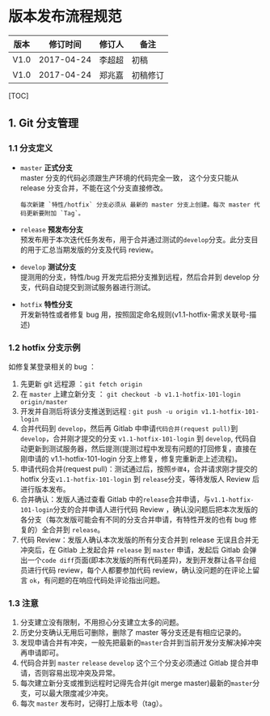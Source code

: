 # 版本发布流程规范

| 版本 | 修订时间   | 修订人 | 备注     |
| ---- | ---------- | ------ | -------- |
| V1.0 | 2017-04-24 | 李超超 | 初稿     |
| V1.0 | 2017-04-24 | 郑兆嘉 | 初稿修订 |

[TOC]

## 1. Git 分支管理

### 1.1 分支定义

- `master` **正式分支**  
  master 分支的代码必须跟生产环境的代码完全一致， 这个分支只能从 release 分支合并，不能在这个分支直接修改。

      每次新建 `特性/hotfix` 分支必须从 最新的 master 分支上创建。每次 master 代码更新要附加 `Tag`。

- `release` **预发布分支**  
   预发布用于本次迭代任务发布，用于合并通过测试的`develop`分支。此分支目的用于汇总当期发版的分支及代码 review。
- `develop` **测试分支**  
   提测用的分支，特性/bug 开发完后把分支推到远程，然后合并到 develop 分支，代码自动提交到测试服务器进行测试。

- `hotfix` **特性分支**  
   开发新特性或者修复 bug 用，按照固定命名规则(v1.1-hotfix-需求关联号-描述)

### 1.2 hotfix 分支示例

如修复某登录相关的 bug ：

1. 先更新 git 远程源 ：`git fetch origin`
2. 在 `master` 上建立新分支 ： `git checkout -b v1.1-hotfix-101-login origin/master `
3. 开发并自测后将该分支推送到远程 : `git push -u origin v1.1-hotfix-101-login `
4. 合并代码到 `develop`，然后再 Gitlab 中申请`代码合并(request pull)`到 `develop`，合并刚才提交的分支 `v1.1-hotfix-101-login` 到 `develop`, 代码自动更新到测试服务器，然后提测(提测过程中发现有问题的打回修复，直接在刚申请的 v1.1-hotfix-101-login 分支上修复，修复完重新走上述流程)。
5. 申请代码合并(request pull)：测试通过后，按照`步骤4`，合并请求刚才提交的 hotfix 分支`v1.1-hotfix-101-login` 到 `release`分支，等待发版人 Review 后进行版本发布。
6. 合并确认：发版人通过查看 Gitlab 中的`release`合并申请，与`v1.1-hotfix-101-login`分支的合并申请人进行代码 Review ，确认没问题后把本次发版的各分支（每次发版可能会有不同的分支合并申请，有特性开发的也有 bug 修复的）全合并到 `release`。
7. 代码 Review：发版人确认本次发版的所有分支合并到 release 无误且合并无冲突后，在 Gitlab 上发起合并 `release` 到 `master` 申请，发起后 Gitlab 会弹出一个`code diff`页面(即本次发版的所有代码差异)，发到开发群让各平台组员进行代码 review，每个人都要参加代码 review，确认没问题的在评论上留言 `ok`，有问题的在响应代码处评论指出问题。

### 1.3 注意

1. 分支建立没有限制，不用担心分支建立太多的问题。
2. 历史分支确认无用后可删除，删除了 master 等分支还是有相应记录的。
3. 发现申请合并有冲突，一般先把最新的`master`合并到当前开发分支解决掉冲突再申请即可。
4. 代码合并到 `master` `release` `develop` 这个三个分支必须通过 Gitlab 提合并申请，否则容易出现冲突及异常。
5. 每次建立新分支或推到远程时记得先合并(git merge master)最新的`master`分支，可以最大限度减少冲突。
6. 每次 `master` 发布时，记得打上版本号（tag）。
